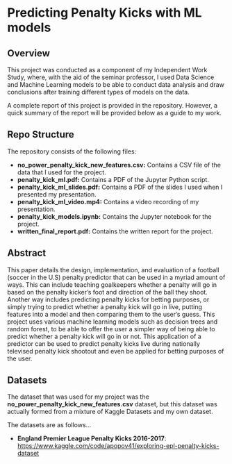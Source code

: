# Predicting Penalty Kicks with ML models

## Overview

This project was conducted as a component of my Independent Work Study, where, with the aid of the seminar professor, I used Data Science and Machine Learning models to be able to conduct data analysis and draw conclusions after training different types of models on the data. 


A complete report of this project is provided in the repository. However, a quick summary of the report will be provided below as a guide to my work.

## Repo Structure

The repository consists of the following files:

- **no_power_penalty_kick_new_features.csv:** Contains a CSV file of the data that I used for the project.
- **penalty_kick_ml.pdf:** Contains a PDF of the Jupyter Python script.
- **penalty_kick_ml_slides.pdf:** Contains a PDF of the slides I used when I presented my presentation.
- **penalty_kick_ml_video.mp4:** Contains a video recording of my presentation.
- **penalty_kick_models.ipynb:** Contains the Jupyter notebook for the project.
- **written_final_report.pdf:** Contains the written report for the project.

## Abstract

This paper details the design, implementation, and evaluation of a football (soccer in the U.S) penalty predictor that can be used in a myriad amount of ways. This can include teaching goalkeepers whether a penalty will go in based on the penalty kicker’s foot and direction of the ball they shoot. Another way includes predicting penalty kicks for betting purposes, or simply trying to predict whether a penalty kick will go in live, putting features into a model and then comparing them to the user’s guess. This project uses various machine learning models such as decision trees and random forest, to be able to offer the user a simpler way of being able to predict whether a penalty kick will go in or not. This application of a predictor can be used to predict penalty kicks live during nationally televised penalty kick shootout and even be applied for betting purposes of the user.

## Datasets

The dataset that was used for my project was the **no_power_penalty_kick_new_features.csv** dataset, but this dataset was actually formed from a mixture of Kaggle Datasets and my own dataset. 

The datasets are as follows...
 
- **England Premier League Penalty Kicks 2016-2017**: https://www.kaggle.com/code/apopov41/exploring-epl-penalty-kicks-dataset







